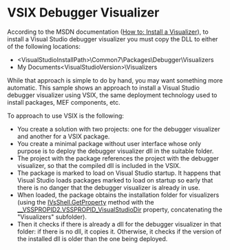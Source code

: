 VSIX Debugger Visualizer
========================

According to the MSDN documentation ([How to: Install a Visualizer](https://msdn.microsoft.com/en-us/library/sb2yca43.aspx)), to install a Visual Studio debugger visualizer you must copy the DLL to either of the following locations:

* \<VisualStudioInstallPath>\Common7\Packages\Debugger\Visualizers
* My Documents\<VisualStudioVersion>\Visualizers

While that approach is simple to do by hand, you may want something more automatic. This sample shows an approach to install a Visual Studio debugger visualizer using VSIX, the same deployment technology used to install packages, MEF components, etc.

To approach to use VSIX is the following:

* You create a solution with two projects: one for the debugger visualizer and another for a VSIX package.
* You create a minimal package without user interface whose only purpose is to deploy the debugger visualizer dll in the suitable folder.
* The project with the package references the project with the debugger visualizer, so that the compiled dll is included in the VSIX.
* The package is marked to load on Visual Studio startup. It happens that Visual Studio loads packages marked to load on startup so early that there is no danger that the debugger visualizer is already in use.
* When loaded, the package obtains the installation folder for visualizers (using the [IVsShell.GetProperty](https://msdn.microsoft.com/en-us/library/microsoft.visualstudio.shell.interop.ivsshell.getproperty.aspx) method with the [__VSSPROPID2.VSSPROPID_VisualStudioDir](https://msdn.microsoft.com/en-us/library/microsoft.visualstudio.shell.interop.__vsspropid2.aspx) property, concatenating the "Visualizers" subfolder).
* Then it checks if there is already a dll for the debugger visualizer in that folder: if there is no dll, it copies it. Otherwise, it checks if the version of the installed dll is older than the one being deployed.
